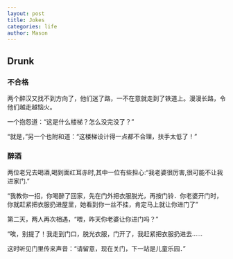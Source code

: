 ```yaml
---
layout: post
title: Jokes
categories: life
author: Mason
---
```


## Drunk

### 不合格

两个醉汉又找不到方向了，他们迷了路，一不在意就走到了铁道上。漫漫长路，令他们越走越恼火。

一个抱怨道：“这是什么楼梯？怎么没完没了？”

“就是，”另一个也附和道：“这楼梯设计得一点都不合理，扶手太低了！”

### 醉酒

两位老兄去喝酒,喝到面红耳赤时,其中一位有些担心:“我老婆很厉害,很可能不让我进家门.”

“我教你一招，你喝醉了回家，先在门外把衣服脱光，再按门铃．你老婆开门时，你就赶紧把衣服扔进屋里，她看到你一丝不挂，肯定马上就让你进门了”

第二天，两人再次相遇，“喂，昨天你老婆让你进门吗？”

“唉，别提了！我走到门口，脱光衣服，门开了，我赶紧把衣服扔进去......

这时听见门里传来声音：“请留意，现在关门，下一站是儿童乐园．”

